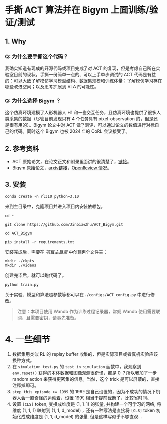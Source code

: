 # 手撕 ACT 算法并在 Bigym 上面训练/验证/测试

## 1. Why

### Q: 为什么要手撕这个代码？

我确实知道有现成的开源代码或项目完成了对 ACT 的复现，但是考虑自己所在实验室目前的现状，手撕一份简单一点的、可以上手单步调试的 ACT 代码是有益的：可以大致了解模仿学习模型结构、数据集规模和训练体量；了解模仿学习存在哪些改进空间；以及思考扩展到 VLA 的可能性。

### Q: 为什么选择 Bigym ？

这个仿真环境建模了人形机器人 H1 和一些交互任务，且仿真环境也提供了很多人类采集的数据（尽管目前发现只有 4 个任务具有 pixel-observation 的，但是还是很有用的）。Bigym 论文中对 ACT 做了测评，可以通过论文的数值进行对标自己的代码。同时这个 Bigym 也被 2024 年的 CoRL 会议接受了。

## 2. 参考资料

 - ACT 原始论文，在论文正文和附录里面讲的很清楚了，[链接](https://arxiv.org/pdf/2304.13705#page=8.86)。
 - Bigym 原始论文，[arxiv链接](https://arxiv.org/abs/2407.07788)，[OpenReview 情况](https://openreview.net/forum?id=EM0wndCeoD)。

## 3. 安装

```commandline
conda create -n rl310 python=3.10
```

来到主目录中，克隆项目并进入项目内安装依赖包。

```commandline
cd ~
```
```commandline
git clone https://github.com/JinbiaoZhu/ACT_Bigym.git
```
```commandline
cd ACT_Bigym
```
```commandline
pip install -r requirements.txt
```
安装完成后，需要在 *项目主目录* 中创建两个文件夹：
```commandline
mkdir ./ckpts
mkdir ./videos
```
创建完毕后，就可以跑代码了。
```commandline
python train.py
```
关于实验、模型和算法超参数等都可以在 ```./configs/ACT_config.py``` 中进行修改。

> 注意：本项目使用 Wandb 作为训练过程记录器，常规 Wandb 使用需要联网，且需要密钥，请事先准备。

# 4. 一些细节

 1. 数据集用类似 RL 的 replay buffer 收集的，但是实际项目或者真机实验应该换种方式。
 2. 在 ```simulation_test.py``` 的 ```test_in_simulation``` 函数中，我观察到 ```env.reset()``` 获得的本体数据和图像观测很奇怪，都是 0 ？所以我加了一步 random action 来获得更密集的信息。当然，这个 trick 是可以屏蔽的，直接注释掉即可。
 3. ```step_this_episode >= 1999``` 的 1999 是自己设置的，因为不成功的情况下机器人会一直奇怪的运动着，设置 1999 相当于提前截断了，比较省时间。
 4. 设置 ```[CLS]``` token, 变换成维度是 (1, 1, 1) 的张量, 并构建一个可学习的网络, 将维度 (1, 1, 1) 映射到 (1, 1, d_model) ，还有一种写法是直接将 ```[CLS]``` token 初始化成成维度是 (1, 1, d_model) 的张量, 但是这样写似乎不够直观...